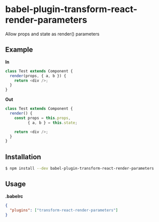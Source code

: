 # babel-plugin-transform-react-render-parameters

Allow props and state as render() parameters

## Example

**In**

```js
class Test extends Component {
  render(props, { a, b }) {
    return <div />;
  }
}
```

**Out**

```js
class Test extends Component {
  render() {
    const props = this.props,
          { a, b } = this.state;

    return <div />;
  }
}
```

## Installation

```sh
$ npm install --dev babel-plugin-transform-react-render-parameters
```

## Usage

**.babelrc**

```json
{
  "plugins": ["transform-react-render-parameters"]
}
```
